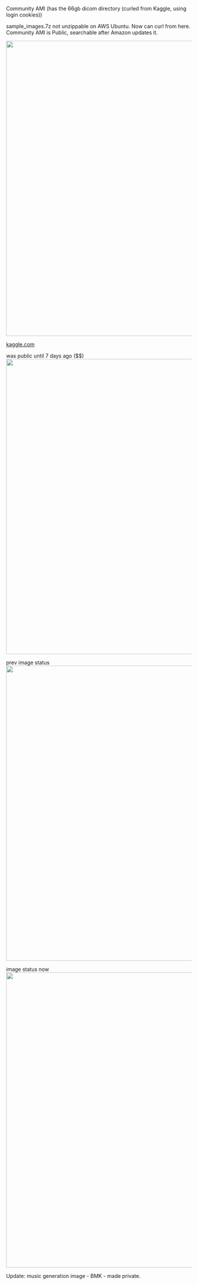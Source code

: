 Community AMI (has the 66gb dicom directory (curled from Kaggle, using login cookies))

sample_images.7z not unzippable on AWS Ubuntu. Now can curl from here. Community AMI is Public, searchable after Amazon updates it.

<img src="http://i.imgur.com/rSh9BqZ.png" width="800">

[kaggle.com](https://www.kaggle.com/c/data-science-bowl-2017)

was public until 7 days ago ($$)
<img src="http://i.imgur.com/dpT9rvo.png" width="800">

prev image status
<img src="http://i.imgur.com/c4E6hNM.png" width="800">

image status now
<img src="http://i.imgur.com/tOzpTRs.png" width="800">

Update: music generation image - BMK - made private.
